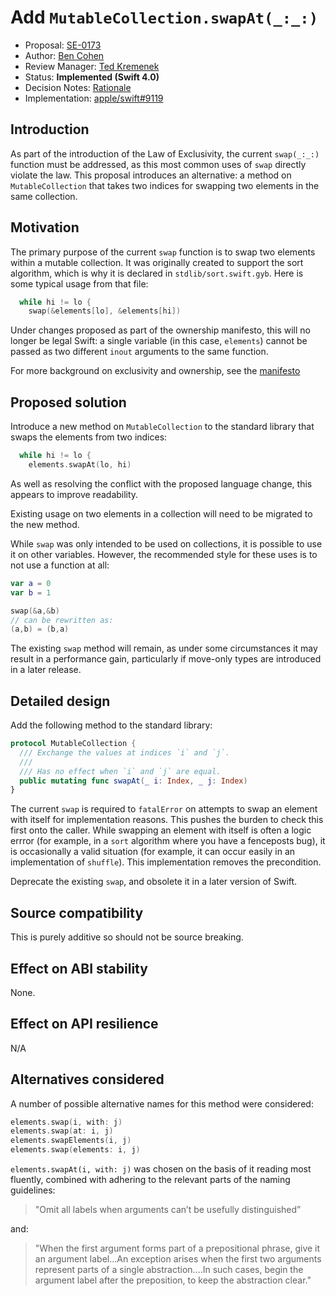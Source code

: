# Add `MutableCollection.swapAt(_:_:)`

* Proposal: [SE-0173](0173-swap-indices.md)
* Author: [Ben Cohen](https://github.com/airspeedswift)
* Review Manager: [Ted Kremenek](https://github.com/tkremenek)
* Status: **Implemented (Swift 4.0)**
* Decision Notes: [Rationale](https://forums.swift.org/t/accepted-se-0173-add-mutablecollection-swapat/5811)
* Implementation: [apple/swift#9119](https://github.com/apple/swift/pull/9119)

## Introduction

As part of the introduction of the Law of Exclusivity, the current `swap(_:_:)`
function must be addressed, as this most common uses of `swap` directly violate
the law. This proposal introduces an alternative: a method on
`MutableCollection` that takes two indices for swapping two elements in the
same collection.

## Motivation

The primary purpose of the current `swap` function is to swap two elements
within a mutable collection. It was originally created to support the sort
algorithm, which is why it is declared in `stdlib/sort.swift.gyb`. Here is
some typical usage from that file:

```swift
  while hi != lo {
    swap(&elements[lo], &elements[hi])
```

Under changes proposed as part of the ownership manifesto, this will no longer
be legal Swift: a single variable (in this case, `elements`) cannot be passed
as two different `inout` arguments to the same function.

For more background on exclusivity and ownership, see the [manifesto](https://github.com/apple/swift/blob/master/docs/OwnershipManifesto.md)

## Proposed solution

Introduce a new method on `MutableCollection` to the standard library that swaps 
the elements from two indices:

```swift
  while hi != lo {
    elements.swapAt(lo, hi)
```

As well as resolving the conflict with the proposed language change, this
appears to improve readability.

Existing usage on two elements in a collection will need to be migrated to the
new method.

While `swap` was only intended to be used on collections, it is possible to use
it on other variables. However, the recommended style for these uses is to not
use a function at all:

```swift
var a = 0
var b = 1

swap(&a,&b)
// can be rewritten as:
(a,b) = (b,a)
```

The existing `swap` method will remain, as under some circumstances it may
result in a performance gain, particularly if move-only types are introduced
in a later release.

## Detailed design

Add the following method to the standard library:

```swift
protocol MutableCollection {
  /// Exchange the values at indices `i` and `j`.
  ///
  /// Has no effect when `i` and `j` are equal.
  public mutating func swapAt(_ i: Index, _ j: Index)
}
```

The current `swap` is required to `fatalError` on attempts to swap an element
with itself for implementation reasons. This pushes the burden to check this
first onto the caller. While swapping an element with itself is often a logic
errror (for example, in a `sort` algorithm where you have a fenceposts bug), it
is occasionally a valid situation (for example, it can occur easily in an
implementation of `shuffle`). This implementation removes the precondition.

Deprecate the existing `swap`, and obsolete it in a later version of Swift.

## Source compatibility

This is purely additive so should not be source breaking.

## Effect on ABI stability

None.

## Effect on API resilience

N/A

## Alternatives considered

A number of possible alternative names for this method were considered:

```swift
elements.swap(i, with: j)
elements.swap(at: i, j)
elements.swapElements(i, j)
elements.swap(elements: i, j)
```

`elements.swapAt(i, with: j)` was chosen on the basis of it reading most fluently, combined with adhering to the relevant parts of the naming guidelines:

> "Omit all labels when arguments can’t be usefully distinguished”
 
and:

> "When the first argument forms part of a prepositional phrase, give it an argument label...An exception arises when the first two arguments represent parts of a single abstraction….In such cases, begin the argument label after the preposition, to keep the abstraction clear."


